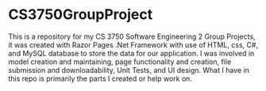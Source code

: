 # CS3750GroupProject
This is a repository for my CS 3750 Software Engineering 2 Group Projects, it was created with Razor Pages .Net Framework with use of HTML, css, C#, and MySQL database to store the data for our application. I was involved in model creation and maintaining, page functionality and creation, file submission and downloadability, Unit Tests, and UI design. What I have in this repo is primarily the parts I created or help work on.

